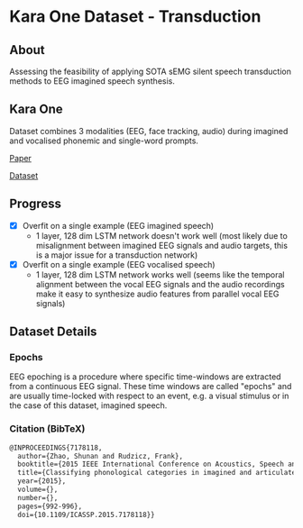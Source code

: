 # Kara One Dataset - Transduction

## About

Assessing the feasibility of applying SOTA sEMG silent speech transduction methods to EEG imagined speech synthesis.

## Kara One

Dataset combines 3 modalities (EEG, face tracking, audio) during imagined and
vocalised phonemic and single-word prompts.

[Paper](http://www.cs.toronto.edu/~complingweb/data/karaOne/ZhaoRudzicz15.pdf)

[Dataset](http://www.cs.toronto.edu/~complingweb/data/karaOne/karaOne.html)

## Progress

- [x] Overfit on a single example (EEG imagined speech)
   - 1 layer, 128 dim LSTM network doesn't work well
     (most likely due to misalignment between imagined EEG signals and audio targets,
     this is a major issue for a transduction network)
- [x] Overfit on a single example (EEG vocalised speech)
   - 1 layer, 128 dim LSTM network works well
     (seems like the temporal alignment between the vocal EEG signals and the audio
     recordings make it easy to synthesize audio features from parallel vocal EEG signals)

## Dataset Details

### Epochs

EEG epoching is a procedure where specific time-windows are extracted
from a continuous EEG signal. These time windows are called "epochs"
and are usually time-locked with respect to an event, e.g. a visual stimulus
or in the case of this dataset, imagined speech.

### Citation (BibTeX)

```tex
@INPROCEEDINGS{7178118,
  author={Zhao, Shunan and Rudzicz, Frank},
  booktitle={2015 IEEE International Conference on Acoustics, Speech and Signal Processing (ICASSP)}, 
  title={Classifying phonological categories in imagined and articulated speech}, 
  year={2015},
  volume={},
  number={},
  pages={992-996},
  doi={10.1109/ICASSP.2015.7178118}}
```